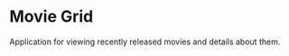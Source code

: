 Movie Grid
=====================

Application for viewing recently released movies and details about them.